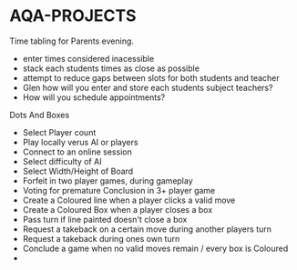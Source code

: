 # AQA-PROJECTS


Time tabling for Parents evening.
 - enter times considered inacessible
 - stack each students times as close as possible
 - attempt to reduce gaps between slots for both students and teacher
 - Glen how will you enter and store each students subject teachers?
 - How will you schedule appointments?



Dots And Boxes
 - Select Player count
 - Play locally verus AI or players
 - Connect to an online session
 - Select difficulty of AI
 - Select Width/Height of Board
 - Forfeit in two player games, during gameplay
 - Voting for premature Conclusion in 3+ player game
 - Create a Coloured line when a player clicks a valid move
 - Create a Coloured Box when a player closes a box
 - Pass turn if line painted doesn't close a box
 - Request a takeback on a certain move during another players turn
 - Request a takeback during ones own turn
 - Conclude a game when no valid moves remain / every box is Coloured
 - 

